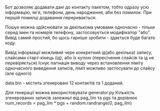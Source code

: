 Бот дозволяє додавати дані до контакту пакетом, тобто одразу усю інформацію, ім'я, телефони, день народження, аби без помилок.
При першій помилці додавання переривається.

 Пошук можна здійснювати за декількома умовами одночасно - тільки серед імен та номерів телефону, застосовується модифікатор "або".
 Вивід самий простий, бо щось гарніше зробити - здається буде багато коду.

Вивід інформації можливий чере конкретний ід(або декілька) запису, слайсами старт-кінець (ід), або їх купою (пересічення слайсів та ід не перевіряється) 
Існує пагінація виводу через встановлення ліміту одночасного виведення записів, ліміт можливо застосувати до слайсу (але одного)

data.bin - містить згенеровані 12 контактів та 1 доданий.

Для генерації можна використовувати generator.py
Кількість згенерованих записів залежиьт від 
pag_lim та pgs та дорівнює 
num_records = pag_lim * pgs + random.randrange(0, pag_lim)
